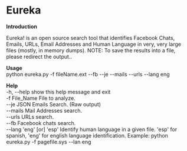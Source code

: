 # Eureka

<b>Introduction</b>

Eureka! is an open source search tool that identifies Facebook Chats, Emails, URLs, Email Addresses and Human Language in very, very large files (mostly, in memory dumps). NOTE: To save the results into a file, please redirect the output..

<b>Usage</b> </br>
python eureka.py -f fileName.ext --fb --je --mails --urls --lang eng

<b>Help</b> </br>
-h, --help            show this help message and exit</br>
-f File_Name          File to analyze.</br>
--je                  JSON Emails Search. (Raw output)</br>
--mails               Mail Addresses search.</br>
--urls                URLs search.</br>
--fb                Facebook chats search.</br>
--lang 'eng' [or] 'esp'
                      Identify human language in a given file. 'esp' for
                      spanish, 'eng' for english language identification.
                      Example: python eureka.py -f pagefile.sys --lan eng

